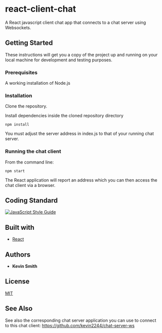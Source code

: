 # react-client-chat
A React javascript client chat app that connects to a chat server using Websockets.

## Getting Started

These instructions will get you a copy of the project up and running on your local machine for development and testing purposes.

### Prerequisites

A working installation of Node.js

### Installation

Clone the repository.

Install dependencies inside the cloned repository directory

```
npm install
```

You must adjust the server address in index.js to that of your running chat server.

### Running the chat client

From the command line:

```
npm start
```

The React application will report an address which you can then access the chat client via a browser.

## Coding Standard
[![JavaScript Style Guide](https://cdn.rawgit.com/standard/standard/master/badge.svg)](https://github.com/standard/standard)

## Built with

* [React](https://reactjs.org/)

## Authors

* **Kevin Smith**

## License

[MIT](https://github.com/kevin2244/react-client-chat/blob/master/LICENSE.md)


## See Also
See also the corresponding chat server application you can use to connect to this chat client:
https://github.com/kevin2244/chat-server-ws